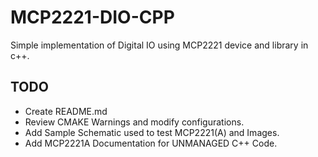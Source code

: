 # MCP2221-DIO-CPP
Simple implementation of Digital IO using MCP2221 device and library in c++.

## TODO
- Create README.md
- Review CMAKE Warnings and modify configurations.
- Add Sample Schematic used to test MCP2221(A) and Images.
- Add MCP2221A Documentation for UNMANAGED C++ Code.
